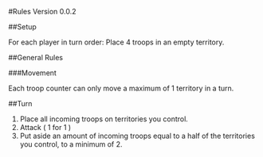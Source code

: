 #Rules
Version 0.0.2

##Setup

For each player in turn order: Place 4 troops in an empty territory.

##General Rules

###Movement

Each troop counter can only move a maximum of 1 territory in a turn.

##Turn

1. Place all incoming troops on territories you control.
2. Attack ( 1 for 1 )
3. Put aside an amount of incoming troops equal to a half of the territories you control, to a minimum of 2.

